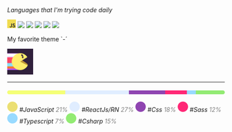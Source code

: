  <!-- Saalve veio dar uma bizoiada no meu código néh? :B -->
 *Languages that I'm trying code daily*

<code><img height="20" src="https://raw.githubusercontent.com/github/explore/80688e429a7d4ef2fca1e82350fe8e3517d3494d/topics/javascript/javascript.png"></code>
<code><img height="20" src="https://yogalayout.com/static/reactnative.4e03ea5d.png"></code>
<code><img height="20" src="https://cdn.iconscout.com/icon/free/png-512/sass-2752078-2284895.png"></code>
<code><img height="20" src="https://i.pinimg.com/originals/f2/9d/5a/f29d5ad9234cda3b39a815f9fdffc3f9.png"></code>
<code><img height="20" src="https://image.flaticon.com/icons/png/512/490/490580.png"></code>
<code><img height="20" src="https://lankadevelopers.com/assets/uploads/system/og-image.png"></code>


 My favorite theme `-´

<code><img height="60" src="https://github.com/Pac-Man-Theme/Pac-Man_Theme/blob/main/images/pac-man-theme-vampyrsoda.png"></code>

---
![Percentage Bar](/assets/image/perbarL.svg)

![CodeBall](/assets/image/yellowball.svg) *#JavaScript* <span style="color:grey;"> *21%* </span> ![CodeBall](/assets/image/iceball.svg) *#ReactJs/RN* <span style="color:grey;"> *27%* </span> ![CodeBall](/assets/image/purpleball.svg) *#Css* <span style="color:grey;"> *18%* </span> ![CodeBall](/assets/image/pinkball.svg) *#Sass* <span style="color:grey;"> *12%* </span> ![CodeBall](/assets/image/blueball.svg) *#Typescript* <span style="color:grey;"> *7%* </span> ![CodeBall](/assets/image/greenball.svg) *#Csharp* <span style="color:grey;"> *15%* </span>
